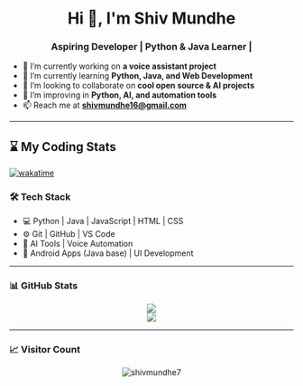 

<h1 align="center">Hi 👋, I'm Shiv Mundhe</h1>
<h3 align="center">Aspiring Developer | Python & Java Learner | </h3>

- 🔭 I’m currently working on **a voice assistant project**
- 🌱 I’m currently learning **Python, Java, and Web Development**
- 👯 I’m looking to collaborate on **cool open source & AI projects**
- 🧠 I’m improving in **Python, AI, and automation tools**
- 📫 Reach me at **shivmundhe16@gmail.com**

---
## ⌛ My Coding Stats



[![wakatime](https://wakatime.com/badge/user/5ed0280b-c15f-426f-875a-b1733853fb85.svg)](https://wakatime.com/@5ed0280b-c15f-426f-875a-b1733853fb85)


### 🛠️ Tech Stack
- 💻 Python | Java | JavaScript | HTML | CSS
- ⚙️ Git | GitHub | VS Code
- 🧠 AI Tools | Voice Automation
- 📱 Android Apps (Java base) | UI Development

---

### 📊 GitHub Stats
<p align="center">
  <img src="https://github-readme-stats.vercel.app/api?username=shivmundhe7&show_icons=true&theme=radical" />
  <br>
  <img src="https://github-readme-streak-stats.herokuapp.com/?user=shivmundhe7&theme=radical" />
</p>

---

### 📈 Visitor Count
<p align="center">
  <img src="https://komarev.com/ghpvc/?username=shivmundhe7&label=Profile%20views&color=0e75b6&style=flat" alt="shivmundhe7" />
</p>
